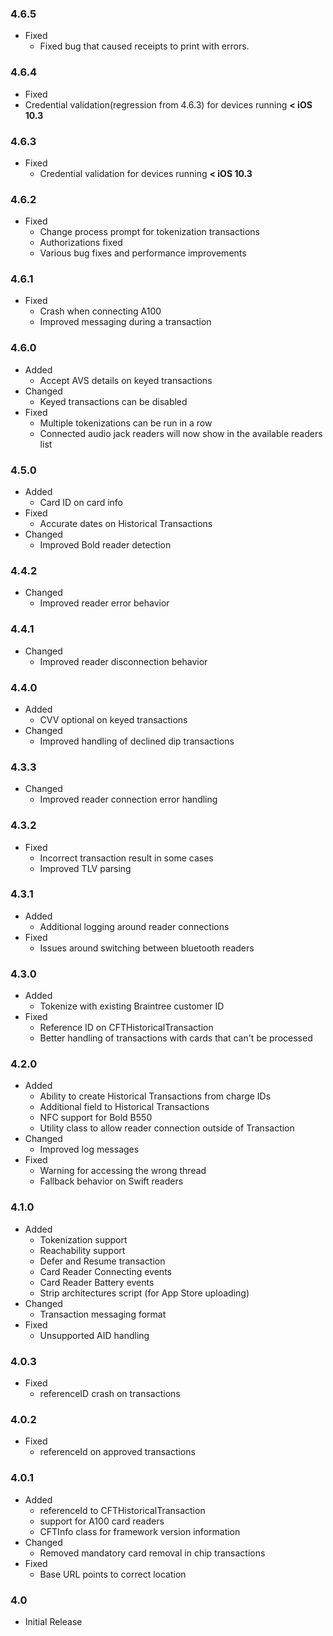 ### 4.6.5
* Fixed
  * Fixed bug that caused receipts to print with errors.

### 4.6.4
* Fixed
* Credential validation(regression from 4.6.3) for devices running  **< iOS 10.3**

### 4.6.3
* Fixed
  * Credential validation for devices running  **< iOS 10.3**
 
### 4.6.2
* Fixed
  * Change process prompt for tokenization transactions
  * Authorizations fixed
  * Various bug fixes and performance improvements

### 4.6.1
* Fixed
  * Crash when connecting A100
  * Improved messaging during a transaction

### 4.6.0
* Added
  * Accept AVS details on keyed transactions
* Changed
  * Keyed transactions can be disabled
* Fixed
  * Multiple tokenizations can be run in a row
  * Connected audio jack readers will now show in the available readers list

### 4.5.0
* Added
  * Card ID on card info
* Fixed
  * Accurate dates on Historical Transactions
* Changed
  * Improved Bold reader detection

### 4.4.2
* Changed
    * Improved reader error behavior

### 4.4.1
* Changed
  * Improved reader disconnection behavior

### 4.4.0
* Added
  * CVV optional on keyed transactions
* Changed
  * Improved handling of declined dip transactions

### 4.3.3
* Changed
  * Improved reader connection error handling

### 4.3.2
* Fixed
  * Incorrect transaction result in some cases
  * Improved TLV parsing

### 4.3.1
* Added
  * Additional logging around reader connections
* Fixed
  * Issues around switching between bluetooth readers

### 4.3.0
* Added
  * Tokenize with existing Braintree customer ID
* Fixed
  * Reference ID on CFTHistoricalTransaction
  * Better handling of transactions with cards that can't be processed

### 4.2.0
* Added
  * Ability to create Historical Transactions from charge IDs
  * Additional field to Historical Transactions
  * NFC support for Bold B550
  * Utility class to allow reader connection outside of Transaction
* Changed
  * Improved log messages
* Fixed
  * Warning for accessing the wrong thread
  * Fallback behavior on Swift readers

### 4.1.0
* Added
  * Tokenization support
  * Reachability support
  * Defer and Resume transaction
  * Card Reader Connecting events
  * Card Reader Battery events
  * Strip architectures script (for App Store uploading)
* Changed
  * Transaction messaging format
* Fixed
  * Unsupported AID handling

### 4.0.3
* Fixed
  * referenceID crash on transactions

### 4.0.2
* Fixed
  * referenceId on approved transactions

### 4.0.1
* Added
  * referenceId to CFTHistoricalTransaction
  * support for A100 card readers
  * CFTInfo class for framework version information
* Changed
  * Removed mandatory card removal in chip transactions
* Fixed
  * Base URL points to correct location

### 4.0
* Initial Release
